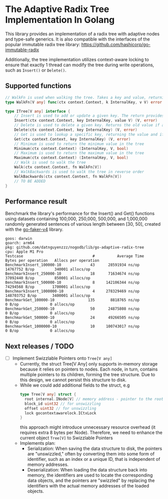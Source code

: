 # The Adaptive Radix Tree Implementation In Golang

This library provides an implementation of a radix tree with adaptive nodes and type-safe generics.
It is also compatible with the interfaces of the popular immutable radix tree library:
https://github.com/hashicorp/go-immutable-radix

Additionally, the tree implementation utilizes context-aware locking to ensure that exactly 1 thread can modify 
the tree during write operations, such as `Insert()` or `Delete()`.

## Supported functions 
```go
// WalkFn is used when walking the tree. Takes a key and value, returning if iteration should be terminated.
type WalkFn[V any] func(ctx context.Context, k InternalKey, v V) error

type ITree[V any] interface {
    // Insert is used to add or update a given key. The return provides the previous value and a bool indicating if any was set.
    Insert(ctx context.Context, key InternalKey, value V) (V, error)
    // Delete is used to delete a given key. Returns the old value if any, and a bool indicating if the key was set.
    Delete(ctx context.Context, key InternalKey) (V, error)
    // Get is used to lookup a specific key, returning the value and if it was found
    Get(ctx context.Context, key InternalKey) (V, error)
    // Minimum is used to return the minimum value in the tree
    Minimum(ctx context.Context) (InternalKey, V, bool)
    // Maximum is used to return the maximum value in the tree
    Maximum(ctx context.Context) (InternalKey, V, bool)
    // Walk is used to walk the tree
    Walk(ctx context.Context, fn WalkFn[V])
    // WalkBackwards is used to walk the tree in reverse order
    WalkBackwards(ctx context.Context, fn WalkFn[V])
    // TO BE ADDED
}
```

## Performance result 

Benchmark the library's performance for the Insert() and Get() functions using datasets containing 
100,000, 250,000, 500,000, and 1,000,000 randomly generated sentences of various length between [30, 50], 
created with the [go-faker-v4](https://pkg.go.dev/github.com/go-faker/faker/v4) library.

```text
goos: darwin
goarch: arm64
pkg: github.com/datnguyenzzz/nogodb/lib/go-adaptive-radix-tree
cpu: Apple M1 Pro
Testcase                               #          Average Time          Bytes per operation   Allocs per operation
BenchmarkInsert_100000-10     	      43	  28591934 ns/op	14767752 B/op	      340001 allocs/op
BenchmarkInsert_250000-10     	      18	  71634674 ns/op	37092440 B/op	      850001 allocs/op
BenchmarkInsert_500000-10     	       8	 142106344 ns/op	74294568 B/op	     1700001 allocs/op
BenchmarkInsert_1000000-10    	       4	 278329469 ns/op	148703752 B/op	     3400001 allocs/op
BenchmarkGet_100000-10        	     135	   8818765 ns/op	       0 B/op	           0 allocs/op
BenchmarkGet_250000-10        	      50	  24875808 ns/op	       0 B/op	           0 allocs/op
BenchmarkGet_500000-10        	      24	  49266505 ns/op	       0 B/op	           0 allocs/op
BenchmarkGet_1000000-10       	      10	 100743017 ns/op	       0 B/op	           0 allocs/op
```

## Next releases / TODO 

- [ ] Implement Swizzlable Pointers onto `Tree[V any]`
  - Currently, the struct Tree[V Any] only supports in-memory storage because it relies on pointers to nodes.
  Each node, in turn, contains multiple pointers to its children, forming the tree structure.
  Due to this design, we cannot persist this structure to disk.
  - While we could add additional fields to the struct, e.g
      ```go
      type Tree[V any] struct {
        root internal.INode[V] // memory address - pointer to the root node
        block_id uint32 // for unswizzling
        offset uint32 // for unswizzling
        lock gocontextawarelock.ICtxLock
      }
      ```
    this approach might introduce unnecessary resource overhead (it requires extra 8 bytes per Node). Therefore, we need to enhance the current object `Tree[V]` to Swizzlable Pointers 
  - Implements plan:
    - Serialization:
       When saving the data structure to disk, the pointers are "unswizzled," often by converting them into
       some form of identifier, such as an index or a unique ID, that is independent of memory addresses.
    - Deserialization:
       When loading the data structure back into memory, the identifiers are used to locate the corresponding
       data objects, and the pointers are "swizzled" by replacing the identifiers with the actual memory
       addresses of the loaded objects.
